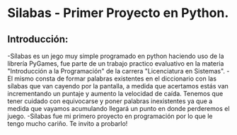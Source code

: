 # Silabas - Primer Proyecto en Python.
## Introducción:
-Sílabas es un jego muy simple programado en python haciendo uso de la librería PyGames, fue parte de un trabajo practico evaluativo
en la materia "Introducción a la Programación" de la carrera "Licenciatura en Sistemas".
-El mismo consta de formar palabras existentes en el diccionario
con las sílabas que van cayendo por la pantalla, a medida que acertamos estás van incrementando un puntaje y aumento la velocidad de caída. Tenemos que tener
cuidado con equivocarse y poner palabras inexistentes ya que a medida que vayamos acumulando llegará un punto en donde perderemos el juego.
-Sílabas fue mi primero proyecto en programación por lo que le tengo mucho cariño. Te invito a probarlo!

